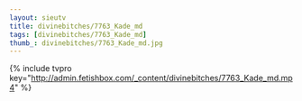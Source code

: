 ```yaml
--- 
layout: sieutv
title: divinebitches/7763_Kade_md
tags: [divinebitches/7763_Kade_md]
thumb_: divinebitches/7763_Kade_md.jpg
---
```

{% include tvpro key="http://admin.fetishbox.com/_content/divinebitches/7763_Kade_md.mp4" %} 
